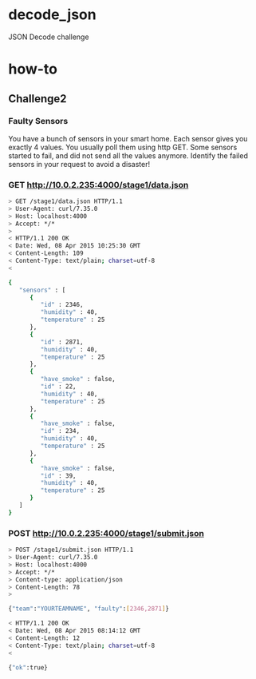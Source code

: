 # decode_json
JSON Decode challenge

# how-to

## Challenge2

### Faulty Sensors

You have a bunch of sensors in your smart home. Each sensor gives you exactly 4 values. You usually poll them using http GET. Some sensors started to fail, and did not send all the values anymore. Identify the failed sensors in your request to avoid a disaster!

### GET http://10.0.2.235:4000/stage1/data.json
```bash
> GET /stage1/data.json HTTP/1.1
> User-Agent: curl/7.35.0
> Host: localhost:4000
> Accept: */*
>
< HTTP/1.1 200 OK
< Date: Wed, 08 Apr 2015 10:25:30 GMT
< Content-Length: 109
< Content-Type: text/plain; charset=utf-8
<

{
   "sensors" : [
      {
         "id" : 2346,
         "humidity" : 40,
         "temperature" : 25
      },
      {
         "id" : 2871,
         "humidity" : 40,
         "temperature" : 25
      },
      {
         "have_smoke" : false,
         "id" : 22,
         "humidity" : 40,
         "temperature" : 25
      },
      {
         "have_smoke" : false,
         "id" : 234,
         "humidity" : 40,
         "temperature" : 25
      },
      {
         "have_smoke" : false,
         "id" : 39,
         "humidity" : 40,
         "temperature" : 25
      }
   ]
}
```

### POST http://10.0.2.235:4000/stage1/submit.json
```bash
> POST /stage1/submit.json HTTP/1.1
> User-Agent: curl/7.35.0
> Host: localhost:4000
> Accept: */*
> Content-type: application/json
> Content-Length: 78
>

{"team":"YOURTEAMNAME", "faulty":[2346,2871]}

< HTTP/1.1 200 OK
< Date: Wed, 08 Apr 2015 08:14:12 GMT
< Content-Length: 12
< Content-Type: text/plain; charset=utf-8
<

{"ok":true}
```

